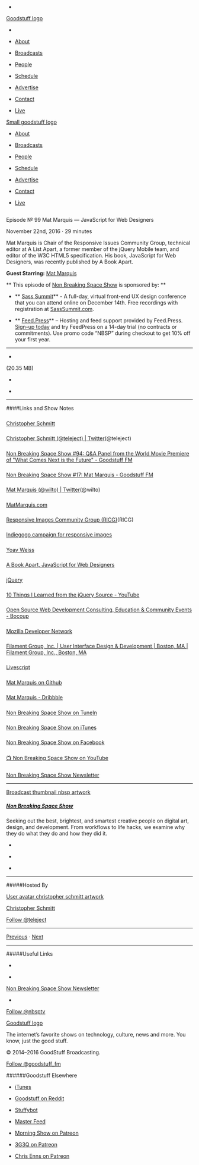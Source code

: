 

-
[Goodstuff logo](http://www.goodstuff.fm/)[](/assets/goodstuff_logo-17c1fe6f378352de5d7345f76152130b.svg)

-


-  [About](/about)

-  [Broadcasts](/broadcasts)

-  [People](/people)

-  [Schedule](/schedule)

-  [Advertise](/advertise)

-  [Contact](/contact)

-  [Live](/live)


[Small goodstuff logo](http://www.goodstuff.fm/)[](/assets/small_goodstuff_logo-bf032e72b9ec41494f4d90905f1ad619.svg)


-  [About](/about)

-  [Broadcasts](/broadcasts)

-  [People](/people)

-  [Schedule](/schedule)

-  [Advertise](/advertise)

-  [Contact](/contact)

-  [Live](/live)


##
Episode № 99
Mat Marquis — JavaScript for Web Designers


November 22nd, 2016
&middot;
29
minutes


Mat Marquis is Chair of the Responsive Issues Community Group, technical editor at A List Apart, a former member of the jQuery Mobile team, and editor of the W3C HTML5 specification. His book, JavaScript for Web Designers, was recently published by A Book Apart.


**Guest Starring:**
[Mat Marquis](/people/mat-marquis)


**
This episode of
[Non Breaking Space Show](/nbsp)
is sponsored by:
**


- ** [Sass Summit](http://sasssummit.com/?utm_source=nbsptv99&utm_medium=podcast&utm_campaign=sasssummit2016)** -  A full-day, virtual front-end UX design conference that you can attend online on December 14th. Free recordings with registration at  [SassSummit.com](http://sasssummit.com/?utm_source=nbsptv99&utm_medium=podcast&utm_campaign=sasssummit2016).

- ** [Feed.Press](http://feed.press/nbsp)** – Hosting and feed support provided by Feed.Press.  [Sign-up today](http://feed.press/nbsp) and try FeedPress on a 14-day trial (no contracts or commitments). Use promo code &ldquo;NBSP&rdquo; during checkout to get 10% off your first year.


------------------------------


-
[](http://podcasts-1.feedpress.co/10609/nbsp-99.mp3)(20.35 MB)

-
[](http://twitter.com/intent/tweet?text=Non%20Breaking%20Space%20Show%20%E2%84%96%2099%20on%20@goodstuff_fm%20-%20http://goodstuff.fm/nbsp/99)

-
[](http://www.facebook.com/sharer/sharer.php?u=http://goodstuff.fm/nbsp/99)


------------------------------


####Links and Show Notes

#####
[Christopher Schmitt](http://Christopher.org)


#####
[Christopher Schmitt (@teleject) | Twitter](https://twitter.com/teleject)(@teleject)


#####
[Non Breaking Space Show #94: Q&A Panel from the World Movie Premiere of "What Comes Next is the Future" - Goodstuff FM](http://goodstuff.fm/nbsp/94)


#####
[Non Breaking Space Show #17: Mat Marquis - Goodstuff FM](http://goodstuff.fm/nbsp/17)


#####
[Mat Marquis (@wilto) | Twitter](https://twitter.com/wilto)(@wilto)


#####
[MatMarquis.com](http://www.matmarquis.com/)


#####
[Responsive Images Community Group (RICG)](http://ricg.io/)(RICG)


#####
[Indiegogo campaign for responsive images](https://www.indiegogo.com/projects/picture-element-implementation-in-blink#/)


#####
[Yoav Weiss](https://www.indiegogo.com/individuals/6198537)


#####
[A Book Apart, JavaScript for Web Designers](https://abookapart.com/products/javascript-for-web-designers)


#####
[jQuery](https://jquery.com/)


#####
[10 Things I Learned from the jQuery Source - YouTube](https://www.youtube.com/watch?v=i_qE1iAmjFg)


#####
[Open Source Web Development Consulting, Education & Community Events - Bocoup](https://bocoup.com/)


#####
[Mozilla Developer Network](https://developer.mozilla.org/en-US/)


#####
[Filament Group, Inc. | User Interface Design & Development | Boston, MA | Filament Group, Inc., Boston, MA](https://www.filamentgroup.com/)


#####
[Livescript](http://livescript.net/)


#####
[Mat Marquis on Github](https://github.com/wilto)


#####
[Mat Marquis - Dribbble](https://dribbble.com/wilto)


#####
[Non Breaking Space Show on TuneIn](http://tunein.com/radio/Non-Breaking-Space-Show-p885155/)


#####
[Non Breaking Space Show on iTunes](https://itunes.apple.com/ca/podcast/non-breaking-space-show/id507162981?mt=2&ign-mpt=uo%3D4)


#####
[Non Breaking Space Show on Facebook](https://www.facebook.com/nbsptv)


#####
[📺 Non Breaking Space Show on YouTube](https://www.youtube.com/channel/UC--mqA75V3CM8hxId0l7e_g?sub_confirmation=1)


#####
[Non Breaking Space Show Newsletter](http://newsletter.nonbreakingspace.tv)


------------------------------


[Broadcast thumbnail nbsp artwork](/nbsp)[](https://goodstuffs3.s3.amazonaws.com/uploads/broadcast/image/19/broadcast_thumbnail_nbsp_artwork.png)

##### [Non Breaking Space Show](/nbsp)


Seeking out the best, brightest, and smartest creative people on digital art, design, and development. From workflows to life hacks, we examine why they do what they do and how they did it.

-
[](http://itunes.apple.com/us/podcast/the-non-breaking-space-show/id507162981)

-
[](http://feeds.goodstuff.fm/nbsp)

-
[](mailto:chris@goodstuff.fm?cc=sponsorship%40goodstuff.fm&subject=%5BGoodStuff%20FM%5D%20Sponsorship%20Inquiry%20for%20Non%20Breaking%20Space%20Show)


------------------------------


#####Hosted By


[User avatar christopher schmitt artwork](/people/christopher-schmitt)[](https://goodstuffs3.s3.amazonaws.com/uploads/user/avatar/20/user_avatar_christopher-schmitt_artwork.png)

[Christopher Schmitt](/people/christopher-schmitt)


[Follow @teleject](https://twitter.com/teleject)


------------------------------


[Previous](/nbsp/98)
&middot;
[Next](/nbsp/100)


------------------------------


#####Useful Links

-
[](mailto:chris@goodstuff.fm?subject=%5BGoodstuff%20FM%5D%20Feedback%20for%20Non%20Breaking%20Space%20Show)

-
[Non Breaking Space Show Newsletter](http://www.goodstuff.fm/nbsp/newsletter)


-
[Follow @nbsptv](https://twitter.com/nbsptv)


[Goodstuff logo](http://www.goodstuff.fm/)[](/assets/goodstuff_logo-17c1fe6f378352de5d7345f76152130b.svg)


The internet’s favorite shows on technology, culture, news and more. You know, just the good stuff.


&copy; 2014&ndash;2016 GoodStuff Broadcasting.

[Follow @goodstuff_fm](https://twitter.com/goodstufffm)


######Goodstuff Elsewhere

-  [iTunes](https://itunes.apple.com/us/artist/goodstuff-fm/id843385597?mt=2)

-  [Goodstuff on Reddit](https://www.reddit.com/r/Goodstuff_fm/)

-  [Stuffybot](http://stuffybot.goodstuff.fm)

-  [Master Feed](/master/feed)

-  [Morning Show on Patreon](https://www.patreon.com/morningshow)

-  [3G3Q on Patreon](https://www.patreon.com/3g3q)

-  [Chris Enns on Patreon](https://www.patreon.com/ichris)

